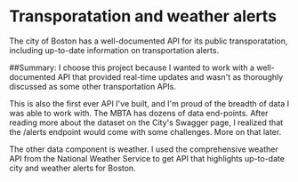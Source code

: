 # Transporatation and weather alerts
The city of Boston has a well-documented API for its public transporatation, including up-to-date information on transportation alerts. 

##Summary: 
I choose this project because I wanted to work with a well-documented API that provided real-time updates and wasn't as thoroughly discussed as some other transportation APIs. 

This is also the first ever API I've built, and I'm proud of the breadth of data I was able to work with. The MBTA has dozens of data end-points. After reading more about the dataset on the City's Swagger page, I realized that the /alerts endpoint would come with some challenges. More on that later. 

The other data component is weather. I used the comprehensive weather API from the National Weather Service to get  API that highlights up-to-date city and weather alerts for Boston. 